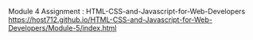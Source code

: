 Module 4 Assignment : HTML-CSS-and-Javascript-for-Web-Developers https://host712.github.io/HTML-CSS-and-Javascript-for-Web-Developers/Module-5/index.html
